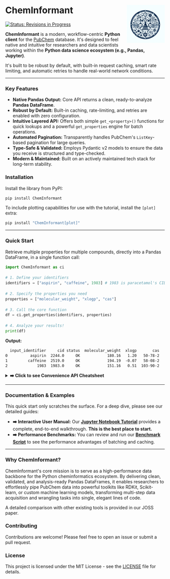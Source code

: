 # ChemInformant <img src="https://raw.githubusercontent.com/HzaCode/ChemInformant/joss-review-response/images/logo.png" align="right" width="120px" />

[![Status: Revisions in Progress](https://img.shields.io/badge/Status-Revisions%20in%20Progress-orange.svg?style=flat-square)](#)

**ChemInformant** is a modern, workflow-centric **Python client** for the [PubChem](https://pubchem.ncbi.nlm.nih.gov/) database. It's designed to feel native and intuitive for researchers and data scientists working within the **Python data science ecosystem (e.g., Pandas, Jupyter)**.

It's built to be robust by default, with built-in request caching, smart rate limiting, and automatic retries to handle real-world network conditions.

---

### Key Features

*   **Native Pandas Output:** Core API returns a clean, ready-to-analyze **Pandas DataFrame**.
*   **Robust by Default:** Built-in caching, rate-limiting, and retries are enabled with zero configuration.
*   **Intuitive Layered API:** Offers both simple `get_<property>()` functions for quick lookups and a powerful `get_properties` engine for batch operations.
*   **Automated Pagination:** Transparently handles PubChem's `ListKey`-based pagination for large queries.
*   **Type-Safe & Validated:** Employs Pydantic v2 models to ensure the data you receive is structured and type-checked.
*   **Modern & Maintained:** Built on an actively maintained tech stack for long-term stability.

### Installation

Install the library from PyPI:

```bash
pip install ChemInformant
```

To include plotting capabilities for use with the tutorial, install the `[plot]` extra:
```bash
pip install "ChemInformant[plot]"
```

---

### Quick Start

Retrieve multiple properties for multiple compounds, directly into a Pandas DataFrame, in a single function call:

```python
import ChemInformant as ci

# 1. Define your identifiers
identifiers = ["aspirin", "caffeine", 1983] # 1983 is paracetamol's CID

# 2. Specify the properties you need
properties = ["molecular_weight", "xlogp", "cas"]

# 3. Call the core function
df = ci.get_properties(identifiers, properties)

# 4. Analyze your results!
print(df)
```

**Output:**

```
  input_identifier     cid status  molecular_weight  xlogp       cas
0          aspirin  2244.0     OK            180.16   1.20   50-78-2
1         caffeine  2519.0     OK            194.19  -0.07   58-08-2
2             1983  1983.0     OK            151.16   0.51  103-90-2
```

<details>
<summary><b>➡️ Click to see Convenience API Cheatsheet</b></summary>
<br>

| Function                   | Description                               |
| -------------------------- | ----------------------------------------- |
| `get_weight(id)`           | Get the molecular weight *(float)*        |
| `get_formula(id)`          | Get the molecular formula *(str)*         |
| `get_cas(id)`              | Get the CAS Registry Number *(str)*        |
| `get_iupac_name(id)`       | Get the IUPAC name *(str)*                 |
| `get_canonical_smiles(id)` | Get the canonical SMILES *(str)*           |
| `get_synonyms(id)`         | Get a list of synonyms *(List[str])*       |
| `get_compound(id)`         | Get a full, validated `Compound` object   |

*All functions accept a **CID, name, or SMILES** and return `None`/`[]` on failure.*

</details>

---

### Documentation & Examples

This quick start only scratches the surface. For a deep dive, please see our detailed guides:

*   **➡️ Interactive User Manual:** Our [**Jupyter Notebook Tutorial**](./ChemInformant_User_Manual.ipynb) provides a complete, end-to-end walkthrough. **This is the best place to start.**
*   **➡️ Performance Benchmarks:** You can review and run our [**Benchmark Script**](./benchmark.py) to see the performance advantages of batching and caching.

---

### Why ChemInformant?

ChemInformant's core mission is to serve as a high-performance data backbone for the Python cheminformatics ecosystem. By delivering clean, validated, and analysis-ready Pandas DataFrames, it enables researchers to effortlessly pipe PubChem data into powerful toolkits like RDKit, Scikit-learn, or custom machine learning models, transforming multi-step data acquisition and wrangling tasks into single, elegant lines of code.

A detailed comparison with other existing tools is provided in our JOSS paper.

### Contributing

Contributions are welcome! Please feel free to open an issue or submit a pull request.

### License

This project is licensed under the MIT License - see the [LICENSE](LICENSE) file for details.
